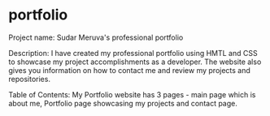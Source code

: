 # portfolio
Project name: Sudar Meruva's professional portfolio

Description: I have created my professional portfolio using HMTL and CSS to showcase my project accomplishments as a developer. The website also gives you information on how to contact me and review my projects and repositories.

Table of Contents: My Portfolio website has 3 pages - main page which is about me, Portfolio page showcasing my projects and contact page.

